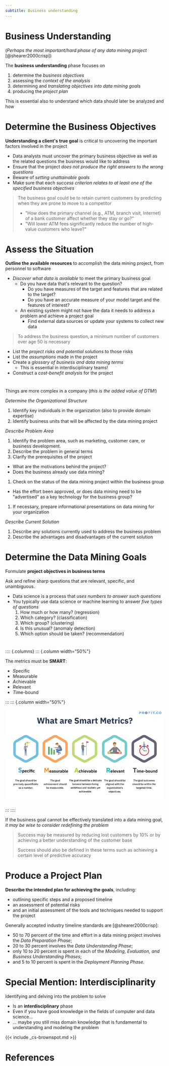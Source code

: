 ```yaml
---
subtitle: Business understanding
---
```


# Business Understanding

(*Perhaps the most important/hard phase of any data mining project* [@shearer2000crisp])

The **business understanding** phase focuses on

1. determine the *business objectives*
2. assessing the *context of the analysis*
3. determining and *translating objectives into data mining goals*
4. producing the *project plan*

This is essential also to understand which data should later be analyzed and how

# Determine the Business Objectives

**Understanding a client's true goal** is critical to uncovering the important factors involved in the project

- Data analysts must uncover the primary business objective as well as the related questions the business would like to address
- Ensure that the project *does not produce the right answers to the wrong questions*
- Beware of *setting unattainable goals*
- Make sure that each *success criterion relates to at least one of the specified business objectives*

> The business goal could be to retain current customers by predicting when they are prone to move to a competitor
> 
> - "How does the primary channel (e.g., ATM, branch visit, Internet) of a bank customer affect whether they stay or go?" 
> - "Will lower ATM fees significantly reduce the number of high-value customers who leave?"

# Assess the Situation

**Outline the available resources** to accomplish the data mining project, from personnel to software

- *Discover what data is available* to meet the primary business goal
  - Do you have data that's relevant to the question?
    - Do you have measures of the target and features that are related to the target?
    - Do you have an accurate measure of your model target and the features of interest?
  - An existing system might not have the data it needs to address a problem and achieve a project goal
    - Find external data sources or update your systems to collect new data

> To address the business question, a minimum number of customers over age 50 is necessary

- List the *project risks and potential solutions* to those risks
- List the *assumptions* made in the project
- Create a *glossary of business and data mining terms*
  - This is essential in interdisciplinary teams!
- Construct a *cost-benefit analysis* for the project

#

Things are more complex in a company (*this is the added value of DTM!*)

*Determine the Organizational Structure*

1. Identify key individuals in the organization (also to provide domain expertise)
1. Identify business units that will be affected by the data mining project

*Describe Problem Area*

1. Identify the problem area, such as marketing, customer care, or business development.
1. Describe the problem in general terms
1. Clarify the prerequisites of the project
  - What are the motivations behind the project?
  - Does the business already use data mining?
1. Check on the status of the data mining project within the business group
  - Has the effort been approved, or does data mining need to be "advertised" as a key technology for the business group?
1. If necessary, prepare informational presentations on data mining for your organization

*Describe Current Solution*

1. Describe any solutions currently used to address the business problem
1. Describe the advantages and disadvantages of the current solution

# Determine the Data Mining Goals

Formulate **project objectives in business terms**

Ask and refine sharp questions that are relevant, specific, and unambiguous.

- Data science is a process that *uses numbers to answer such questions*
- You typically use data science or machine learning to answer *five types of questions*
  1. How much or how many? (regression)
  1. Which category? (classification)
  1. Which group? (clustering)
  1. Is this unusual? (anomaly detection)
  1. Which option should be taken? (recommendation)

# 

:::: {.columns}
::: {.column width="50%"}

The metrics must be **SMART**:

- *S*pecific
- *M*easurable
- *A*chievable
- *R*elevant
- *T*ime-bound

:::
::: {.column width="50%"}

![SMART metrics](./img/businessunderstanding/smart.png)

:::
::::

If the business goal cannot be effectively translated into a data mining goal, *it may be wise to consider redefining the problem*

> Success may be measured by reducing lost customers by 10% or by achieving a better understanding of the customer base
>
> Success should also be defined in these terms such as achieving a certain level of predictive accuracy

# Produce a Project Plan

**Describe the intended plan for achieving the goals**, including:

- outlining specific steps and a proposed timeline
- an assessment of potential risks
- and an initial assessment of the tools and techniques needed to support the project

Generally accepted industry timeline standards are [@shearer2000crisp]:

- 50 to 70 percent of the time and effort in a data mining project involves the *Data Preparation Phase*;
- 20 to 30 percent involves the *Data Understanding Phase*;
- only 10 to 20 percent is spent in each of the *Modeling, Evaluation, and Business Understanding Phases*;
- and 5 to 10 percent is spent in the *Deployment Planning Phase*.

# Special Mention: Interdisciplinarity

Identifying and delving into the problem to solve

- Is an **interdisciplinary** phase
- Even if you have good knowledge in the fields of computer and data science...
- ... maybe you still miss domain knowledge that is fundamental to understanding and modeling the problem

{{< include _cs-brownspot.md >}}

# References